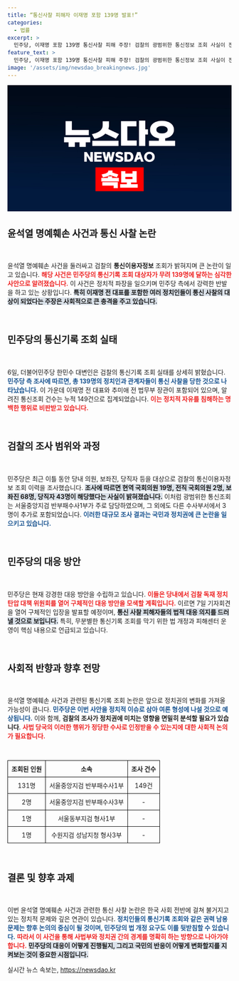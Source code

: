 ```yaml
---
title: “통신사찰 피해자 이재명 포함 139명 발표!”
categories:
  - 법률
excerpt: >
  민주당, 이재명 포함 139명 통신사찰 피해 주장! 검찰의 광범위한 통신정보 조회 사실이 전해지며 정치적 파장이 일고 있다. 이르면 7일 기자회견 예정, 검찰 독재 저지를 위한 대응 마련 중! 클릭해서 더 알아보세요!
feature_text: >
  민주당, 이재명 포함 139명 통신사찰 피해 주장! 검찰의 광범위한 통신정보 조회 사실이 전해지며 정치적 파장이 일고 있다. 이르면 7일 기자회견 예정, 검찰 독재 저지를 위한 대응 마련 중! 클릭해서 더 알아보세요!
image: '/assets/img/newsdao_breakingnews.jpg'
---
```


<p><img src="/assets/img/newsdao_breakingnews.jpg" alt="flaretime 속보" /></p>

<h2 data-ke-size="size26">윤석열 명예훼손 사건과 통신 사찰 논란</h2>

<p data-ke-size="size16">&nbsp;</p> 

<p>윤석열 명예훼손 사건을 둘러싸고 검찰의 <strong>통신이용자정보</strong> 조회가 밝혀지며 큰 논란이 일고 있습니다. <b><span style="color: #ee2323;">해당 사건은 민주당의 통신기록 조회 대상자가 무려 139명에 달하는 심각한 사안으로 알려졌습니다.</span></b> 이 사건은 정치적 파장을 일으키며 민주당 측에서 강력한 반발을 하고 있는 상황입니다. <b><span style="background-color: #21538527;">특히 이재명 전 대표를 포함한 여러 정치인들이 통신 사찰의 대상이 되었다는 주장은 사회적으로 큰 충격을 주고 있습니다.</span></b></p>

<p data-ke-size="size16">&nbsp;</p>

<h2 data-ke-size="size26">민주당의 통신기록 조회 실태</h2>

<p data-ke-size="size16">&nbsp;</p>

<p>6일, 더불어민주당 한민수 대변인은 검찰의 통신기록 조회 실태를 상세히 밝혔습니다. <b><span style="color: #1a5490;">민주당 측 조사에 따르면, 총 139명의 정치인과 관계자들이 통신 사찰을 당한 것으로 나타났습니다.</span></b> 이 가운데 이재명 전 대표와 추미애 전 법무부 장관이 포함되어 있으며, 알려진 통신조회 건수는 누적 149건으로 집계되었습니다. <b><span style="color: #ee2323;">이는 정치적 자유를 침해하는 명백한 행위로 비판받고 있습니다.</span></b></p>

<p data-ke-size="size16">&nbsp;</p>

<h2 data-ke-size="size26">검찰의 조사 범위와 과정</h2>

<p data-ke-size="size16">&nbsp;</p>

<p>민주당은 최근 이틀 동안 당내 의원, 보좌진, 당직자 등을 대상으로 검찰의 통신이용자정보 조회 이력을 조사했습니다. <b><span style="background-color: #21538527;">조사에 따르면 현역 국회의원 19명, 전직 국회의원 2명, 보좌진 68명, 당직자 43명이 해당했다는 사실이 밝혀졌습니다.</span></b> 이처럼 광범위한 통신조회는 서울중앙지검 반부패수사1부가 주로 담당하였으며, 그 외에도 다른 수사부서에서 3명이 추가로 포함되었습니다. <b><span style="color: #1a5490;">이러한 대규모 조사 결과는 국민과 정치권에 큰 논란을 일으키고 있습니다.</span></b></p>

<p data-ke-size="size16">&nbsp;</p>

<h2 data-ke-size="size26">민주당의 대응 방안</h2>

<p data-ke-size="size16">&nbsp;</p>

<p>민주당은 현재 강경한 대응 방안을 수립하고 있습니다. <b><span style="color: #ee2323;">이들은 당내에서 검찰 독재 정치 탄압 대책 위원회를 열어 구체적인 대응 방안을 모색할 계획입니다.</span></b> 이르면 7일 기자회견을 열어 구체적인 입장을 발표할 예정이며, <b><span style="background-color: #21538527;">통신 사찰 피해자들의 법적 대응 의지를 드러낼 것으로 보입니다.</span></b> 특히, 무분별한 통신기록 조회를 막기 위한 법 개정과 피해센터 운영이 핵심 내용으로 언급되고 있습니다.</p>

<p data-ke-size="size16">&nbsp;</p>

<h2 data-ke-size="size26">사회적 반향과 향후 전망</h2>

<p data-ke-size="size16">&nbsp;</p>

<p>윤석열 명예훼손 사건과 관련된 통신기록 조회 논란은 앞으로 정치권의 변화를 가져올 가능성이 큽니다. <b><span style="color: #1a5490;">민주당은 이번 사안을 정치적 이슈로 삼아 여론 형성에 나설 것으로 예상됩니다.</span></b> 이와 함께, <strong>검찰의 조사가 정치권에 미치는 영향을 면밀히 분석할 필요가 있습니다</strong>. <b><span style="color: #ee2323;">사법 당국의 이러한 행위가 정당한 수사로 인정받을 수 있는지에 대한 사회적 논의가 필요합니다.</span></b></p>

<p data-ke-size="size16">&nbsp;</p>

<table style="width: 100%; border-collapse: collapse;">
  <tr>
    <th style="border: 1px solid #000; padding: 8px; text-align: center;">조회된 인원</th>
    <th style="border: 1px solid #000; padding: 8px; text-align: center;">소속</th>
    <th style="border: 1px solid #000; padding: 8px; text-align: center;">조사 건수</th>
  </tr>
  <tr>
    <td style="border: 1px solid #000; padding: 8px; text-align: center;">131명</td>
    <td style="border: 1px solid #000; padding: 8px; text-align: center;">서울중앙지검 반부패수사1부</td>
    <td style="border: 1px solid #000; padding: 8px; text-align: center;">149건</td>
  </tr>
  <tr>
    <td style="border: 1px solid #000; padding: 8px; text-align: center;">2명</td>
    <td style="border: 1px solid #000; padding: 8px; text-align: center;">서울중앙지검 반부패수사3부</td>
    <td style="border: 1px solid #000; padding: 8px; text-align: center;">-</td>
  </tr>
  <tr>
    <td style="border: 1px solid #000; padding: 8px; text-align: center;">1명</td>
    <td style="border: 1px solid #000; padding: 8px; text-align: center;">서울동부지검 형사1부</td>
    <td style="border: 1px solid #000; padding: 8px; text-align: center;">-</td>
  </tr>
  <tr>
    <td style="border: 1px solid #000; padding: 8px; text-align: center;">1명</td>
    <td style="border: 1px solid #000; padding: 8px; text-align: center;">수원지검 성남지청 형사3부</td>
    <td style="border: 1px solid #000; padding: 8px; text-align: center;">-</td>
  </tr>
</table>

<p data-ke-size="size16">&nbsp;</p>

<h2 data-ke-size="size26">결론 및 향후 과제</h2>

<p data-ke-size="size16">&nbsp;</p>

<p>이번 윤석열 명예훼손 사건과 관련한 통신 사찰 논란은 한국 사회 전반에 걸쳐 불거지고 있는 정치적 문제와 깊은 연관이 있습니다. <b><span style="color: #1a5490;">정치인들의 통신기록 조회와 같은 권력 남용 문제는 향후 논의의 중심이 될 것이며, 민주당의 법 개정 요구도 이를 뒷받침할 수 있습니다.</span></b> <b><span style="color: #ee2323;">따라서 이 사건을 통해 사법부와 정치권 간의 경계를 명확히 하는 방향으로 나아가야 합니다.</span></b> <b><span style="background-color: #21538527;">민주당의 대응이 어떻게 진행될지, 그리고 국민의 반응이 어떻게 변화할지를 지켜보는 것이 중요한 시점입니다.</span></b></p>
실시간 뉴스 속보는, <a href="https://newsdao.kr" rel="dofollow">https://newsdao.kr</a>


